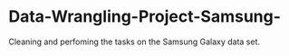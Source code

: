 # Data-Wrangling-Project-Samsung-
Cleaning and perfoming the tasks on the Samsung Galaxy data set. 
